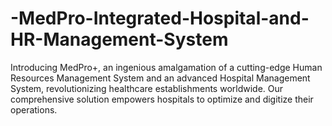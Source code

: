 # -MedPro-Integrated-Hospital-and-HR-Management-System
Introducing MedPro+, an ingenious amalgamation of a cutting-edge Human Resources Management System and an advanced Hospital Management System, revolutionizing healthcare establishments worldwide. Our comprehensive solution empowers hospitals to optimize and digitize their operations.
